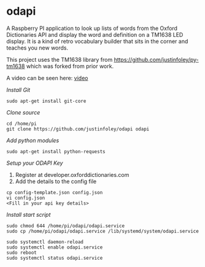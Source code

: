 # odapi

A Raspberry PI application to look up lists of words from the Oxford Dictionaries API and display the word and definition on a TM1638 LED display. It is a kind of retro vocabulary builder that sits in the corner and teaches you new words.

This project uses the TM1638 library from https://github.com/justinfoley/py-tm1638 which was forked from prior work.

A video can be seen here: [video](https://1drv.ms/v/s!AocT69KY_1N9llVdOE8FnISPd_Pl)


*Install Git*
```
sudo apt-get install git-core
```

*Clone source*
```
cd /home/pi
git clone https://github.com/justinfoley/odapi odapi
```

*Add python modules*
```
sudo apt-get install python-requests
```

*Setup your ODAPI Key*

1. Register at developer.oxforddictionaries.com
2. Add the details to the config file

```
cp config-template.json config.json
vi config.json
<Fill in your api key details>
```

*Install start script*
```
sudo chmod 644 /home/pi/odapi/odapi.service
sudo cp /home/pi/odapi/odapi.service /lib/systemd/system/odapi.service

sudo systemctl daemon-reload
sudo systemctl enable odapi.service
sudo reboot
sudo systemctl status odapi.service
```
